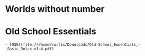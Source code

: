# Worlds without number
# Old School Essentials
	- [OSE](file:///home/curtis/Downloads/Old-School_Essentials_-_Basic_Rules_v1-4.pdf)